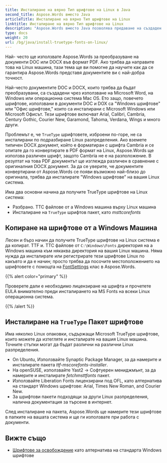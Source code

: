 ```yaml
---
title: Инсталиране на вярно Тип шрифтове на Linux в Java
second_title: Aspose.Words вместо Java
articleTitle: Инсталиране на вярно Тип шрифтове на Linux
linktitle: Инсталиране на вярно Тип шрифтове на Linux
description: "Aspose.Words вместо Java позволява предаване на създаден документ Microsoft Word на Linux машина с най-добра точност."
type: docs
weight: 20
url: /bg/java/install-truetype-fonts-on-linux/
---
```


Най- често ще използвате Aspose.Words за преобразуване на документи DOC или DOCX във формат PDF. Ако трябва да направите това на Linux машина, тази тема ще ви помогне да научите как да се гарантира Aspose.Words представя документите ви с най-добра точност.

Най-често документите DOC и DOCX, които трябва да бъдат преобразувани, са създадени чрез използване на Microsoft Word, на Windows или операционна система Mac OS. Ето защо, повечето шрифтове, използвани в документи DOC и DOX са "Windows шрифтове" или "Офис шрифтове," които са инсталирани с Microsoft Windows или Microsoft Офисът. Тези шрифтове включват Arial, Calibri, Cambria, Century Gothic, Courier New, Garamond, Tahoma, Verdana, Wings и много други.

Проблемът е, че `TrueType` шрифтовете, изброени по-горе, не са инсталирани по подразбиране Linux разпределения. Ако вземете типичен DOCX документ, който е форматиран с шрифта Cambria и се опитате да го конвертирате в PDF формат на Linux, Aspose.Words ще използва различен шрифт, защото Cambria не е на разположение. В резултат на това PDF документът ще изглежда различен в сравнение с оригиналния DOCX документ. За да се уверите, че документите конвертирани от Aspose.Words се появи възможно най-близо до оригинала, трябва да инсталирате "Windows шрифтове" на вашия Linux система.

Има два основни начина да получите TrueType шрифтове на Linux система:

- Разбрано. TTC файлове от a Windows машина върху Linux машина
- Инсталиране на `TrueType` шрифтов пакет, като *msttcorefonts*

## Копиране на шрифтове от a Windows Машина

Лесен и бърз начин да получите TrueType шрифтове на Linux система е да копират. TTF и. TTC файлове от `C:\Windows\Fonts` директория на a Windows машина към някаква директория на вашия Linux машина. Няма нужда да инсталирате или регистрирате тези шрифтове Linux по какъвто и да е начин; просто трябва да посочите местоположението на шрифтовете с помощта на [FontSettings](https://reference.aspose.com/words/java/com.aspose.words/fontsettings/) клас в Aspose.Words.

{{% alert color="primary" %}}

Проверете дали е необходимо лицензиране на шрифта и прочетете EULA внимателно преди инсталирането на MS Fonts на всеки Linux операционна система.

{{% /alert %}}

## Инсталиране на `TrueType` Пакет шрифтове

Има няколко Linux опаковки, съдържащи Microsoft TrueType шрифтове, които можете да изтегляте и инсталирате на вашия Linux машина. Точните стъпки могат да бъдат различни на различни Linux разпределения.

- On Ubuntu, Използвайте Synaptic Package Manager, за да намерите и инсталирате пакета *ttf-mscorefonts-installer*.
- На openSUSE, използвайте Yast2 → Софтуерен мениджмънт, за да намерите и инсталирате *fetchmsttfonts* пакет.
- Използвайте Liberation Fonts лицензирани под OFL, като алтернатива на стандарт Windows шрифтове: Arial, Times New Roman, and Courier New.
- За шрифтови пакети подходящи за други Linux разпределения, налична документация за търсене в интернет.

След инсталиране на пакета, Aspose.Words ще намерите тези шрифтове в папките на вашата система и ще ги използвате при работа с документи.

## Вижте също

- [Шрифтове за освобождение](https://github.com/liberationfonts) като алтернатива на стандарта Windows шрифтове
